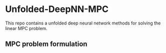 # Unfolded-DeepNN-MPC
This repo contains a unfolded deep neural network methods for solving the linear MPC problem.

## MPC problem formulation
